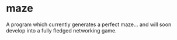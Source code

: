 maze
====
A program which currently generates a perfect maze... and will soon develop into a fully fledged networking game.
